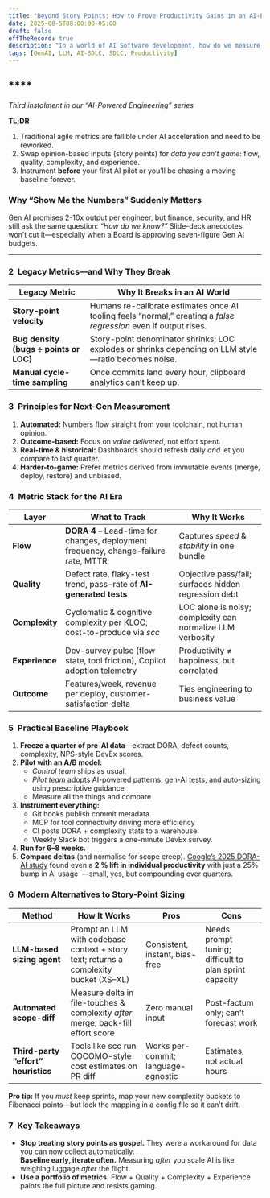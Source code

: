 ```yaml
---
title: "Beyond Story Points: How to Prove Productivity Gains in an AI-Enabled SDLC"
date: 2025-08-5T08:00:00-05:00
draft: false
offTheRecord: true
description: "In a world of AI Software development, how do we measure productivity? Are we really getting faster?"
tags: [GenAI, LLM, AI-SDLC, SDLC, Productivity]
---
```


## ****

*Third instalment in our “AI-Powered Engineering” series*

**TL;DR**

1. Traditional agile metrics are fallible under AI acceleration and need to be reworked.  
2. Swap opinion-based inputs (story points) for *data you can’t game*: flow, quality, complexity, and experience.  
3. Instrument **before** your first AI pilot or you’ll be chasing a moving baseline forever.

### **Why “Show Me the Numbers” Suddenly Matters**

Gen AI promises 2-10x output per engineer, but finance, security, and HR still ask the same question: *“How do we know?”* Slide-deck anecdotes won’t cut it—especially when a Board is approving seven-figure Gen AI budgets.

---

### **2 Legacy Metrics—and Why They Break**

| Legacy Metric | Why It Breaks in an AI World |
| ----- | ----- |
| **Story-point velocity** | Humans re-calibrate estimates once AI tooling feels “normal,” creating a *false regression* even if output rises. |
| **Bug density (bugs ÷ points or LOC)** | Story-point denominator shrinks; LOC explodes or shrinks depending on LLM style—ratio becomes noise. |
| **Manual cycle-time sampling** | Once commits land every hour, clipboard analytics can’t keep up. |

### **3 Principles for Next-Gen Measurement**

1. **Automated:** Numbers flow straight from your toolchain, not human opinion.  
2. **Outcome-based:** Focus on *value delivered*, not effort spent.  
3. **Real-time & historical:** Dashboards should refresh daily *and* let you compare to last quarter.  
4. **Harder-to-game:** Prefer metrics derived from immutable events (merge, deploy, restore) and unbiased.

### **4 Metric Stack for the AI Era**

| Layer | What to Track | Why It Works |
| ----- | ----- | ----- |
| **Flow** | **DORA 4** – Lead-time for changes, deployment frequency, change-failure rate, MTTR | Captures *speed* & *stability* in one bundle ﻿ |
| **Quality** | Defect rate, flaky-test trend, pass-rate of **AI-generated tests** | Objective pass/fail; surfaces hidden regression debt |
| **Complexity** | Cyclomatic & cognitive complexity per KLOC; cost-to-produce via *scc* | LOC alone is noisy; complexity can normalize LLM verbosity ﻿ |
| **Experience** | Dev-survey pulse (flow state, tool friction), Copilot adoption telemetry | Productivity ≠ happiness, but correlated ﻿ |
| **Outcome** | Features/week, revenue per deploy, customer-satisfaction delta | Ties engineering to business value |

### **5 Practical Baseline Playbook**

1. **Freeze a quarter of pre-AI data**—extract DORA, defect counts, complexity, NPS-style DevEx scores.  
2. **Pilot with an A/B model:**  
   * *Control team* ships as usual.  
   * *Pilot team* adopts AI-powered patterns, gen-AI tests, and auto-sizing using prescriptive guidance  
   * Measure all the things and compare  
3. **Instrument everything:**  
   * Git hooks publish commit metadata.  
   * MCP for tool connectivity driving more efficiency  
   * CI posts DORA \+ complexity stats to a warehouse.  
   * Weekly Slack bot triggers a one-minute DevEx survey.  
4. **Run for 6–8 weeks.**  
5. **Compare deltas** (and normalise for scope creep). [Google’s 2025 DORA-AI study](https://cloud.google.com/blog/products/ai-machine-learning/sharing-new-dora-research-for-gen-ai-in-software-development) found even a **2 % lift in individual productivity** with just a 25% bump in AI usage ﻿ —small, yes, but compounding over quarters.

### **6 Modern Alternatives to Story-Point Sizing**

| Method | How It Works | Pros | Cons |
| ----- | ----- | ----- | ----- |
| **LLM-based sizing agent** | Prompt an LLM with codebase context \+ story text; returns a complexity bucket (XS–XL) | Consistent, instant, bias-free | Needs prompt tuning; difficult to plan sprint capacity |
| **Automated scope-diff** | Measure delta in file-touches & complexity *after* merge; back-fill effort score | Zero manual input | Post-factum only; can’t forecast work |
| **Third-party “effort” heuristics** | Tools like scc run COCOMO-style cost estimates on PR diff | Works per-commit; language-agnostic | Estimates, not actual hours |

**Pro tip:** If you *must* keep sprints, map your new complexity buckets to Fibonacci points—but lock the mapping in a config file so it can’t drift.

### **7 Key Takeaways**

* **Stop treating story points as gospel.** They were a workaround for data you can now collect automatically.  
  **Baseline early, iterate often.** Measuring *after* you scale AI is like weighing luggage *after* the flight.  
* **Use a portfolio of metrics.** Flow \+ Quality \+ Complexity \+ Experience paints the full picture and resists gaming.

